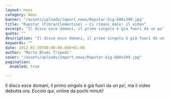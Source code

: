 ```yaml
---
layout: news
category: News
banner: "/assets/uploads/import.news/Rapstar-big-600x399.jpg"
title: "Rapstar (Fibra/Clementino) – Ci rimani male: il video"
excerpt: "Il disco esce domani, il primo singolo è già fuori da un po’, ma il video debutta ora. Eccolo qui, online da pochi minuti!  "
quote: ""
description: "Il disco esce domani, il primo singolo è già fuori da un po’, ma il video debutta ora. Eccolo qui, online da pochi minuti!  "
keywords: ""
date: 2012-01-30T00:00:00.000+01:00
author: "Marta Blumi Tripodi"
cover: "/assets/uploads/import.news/Rapstar-big-600x399.jpg"
pagination:
  enabled: true

---
```


Il disco esce domani, il primo singolo è già fuori da un po’, ma il video debutta ora. Eccolo qui, online da pochi minuti!